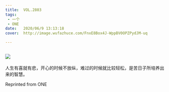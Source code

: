 ```yaml
---
title:	VOL.2803
tags:
 - 一个
 - ONE
date:	2020/06/9 13:13:18
cover:	http://image.wufazhuce.com/FnxE8Box4J-WppBV0OPZPydJM-uq

---
```

![](http://image.wufazhuce.com/FnxE8Box4J-WppBV0OPZPydJM-uq)
---

人生有喜就有悲，开心的时候不放纵，难过的时候就比较轻松，是苦日子所培养出来的智慧。​​​​
 
Reprinted from ONE
